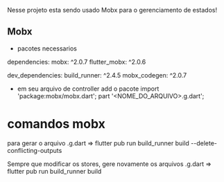 Nesse projeto esta sendo usado Mobx para o gerenciamento de estados!

## Mobx

- pacotes necessarios

dependencies:
  mobx: ^2.0.7
  flutter_mobx: ^2.0.6

dev_dependencies:
  build_runner: ^2.4.5
  mobx_codegen: ^2.0.7

- em seu arquivo de controller add o pacote 
import 'package:mobx/mobx.dart';
part '<NOME_DO_ARQUIVO>.g.dart';

# comandos mobx
para gerar o arquivo .g.dart => flutter pub run build_runner build --delete-conflicting-outputs

Sempre que modificar os stores, gere novamente os arquivos .g.dart => flutter pub run build_runner build